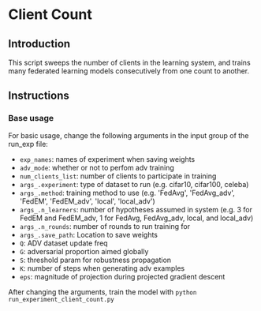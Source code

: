  # Client Count
 
## Introduction

This script sweeps the number of clients in the learning system, and trains many federated learning models consecutively from one count to another.

## Instructions

### Base usage

For basic usage, change the following arguments in the input group of the run_exp file:
- ```exp_names```: names of experiment when saving weights
- ```adv_mode```: whether or not to perfom adv training
- ```num_clients_list```: number of clients to participate in training
- ```args_.experiment```: type of dataset to run (e.g. cifar10, cifar100, celeba)
- ```args_.method```: training method to use (e.g. 'FedAvg', 'FedAvg_adv', 'FedEM', 'FedEM_adv', 'local', 'local_adv')
- ```args_.n_learners```: number of hypotheses assumed in system (e.g. 3 for FedEM and FedEM_adv, 1 for FedAvg, FedAvg_adv, local, and local_adv)
- ```args_.n_rounds```: number of rounds to run training for
- ```args_.save_path```: Location to save weights
- ```Q```: ADV dataset update freq
- ```G```: adversarial proportion aimed globally
- ```S```: threshold param for robustness propagation
- ```K```: number of steps when generating adv examples
- ```eps```: magnitude of projection during projected gradient descent

After changing the arguments, train the model with
```python run_experiment_client_count.py```
